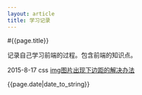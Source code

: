 ```yaml
---
layout: article
title: 学习记录
---
```


#{{page.title}}

记录自己学习前端的过程。包含前端的知识点。

2015-8-17 css [img图片出现下边距的解决办法](img-bottom-margin.html)

{{page.date|date_to_string}}